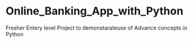 # Online_Banking_App_with_Python
 Fresher Entery level Project to demonstarateuse of Advance concepts in Python
